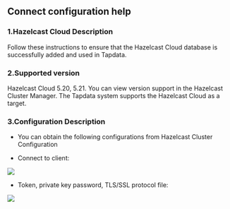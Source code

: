 ## **Connect configuration help**

### **1.Hazelcast Cloud Description**

Follow these instructions to ensure that the Hazelcast Cloud database is successfully added and used in Tapdata.

### **2.Supported version**

Hazelcast Cloud 5.20, 5.21. You can view version support in the Hazelcast Cluster Manager.
The Tapdata system supports the Hazelcast Cloud as a target.

### **3.Configuration Description**

- You can obtain the following configurations from Hazelcast Cluster Configuration

- Connect to client:

![](https://tapdata-bucket-01.oss-cn-beijing.aliyuncs.com/hazelcast/img/connectingCluster.png)

- Token, private key password, TLS/SSL protocol file:

![](https://tapdata-bucket-01.oss-cn-beijing.aliyuncs.com/hazelcast/img/parameter.png)







